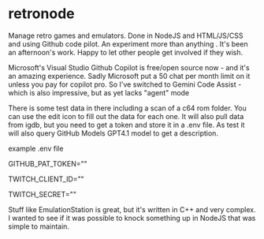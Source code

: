 # retronode
Manage retro games and emulators. Done in NodeJS and HTML/JS/CSS and using Github code pilot. An experiment more than anything . It's been an afternoon's work. Happy to let other people get involved if they wish. 

Microsoft's Visual Studio Github Copilot is free/open source now - and it's an amazing experience. Sadly Microsoft put a 50 chat per month limit on it unless you pay for copilot pro. So I've switched to Gemini Code Assist - which is also impressive, but as yet lacks "agent" mode

There is some test data in there including a scan of a c64 rom folder. You can use the edit icon to fill out the data for each one. It will also pull data from igdb, but you need to get a token and store it in a .env file. As test it will also query GitHub Models GPT4.1 model to get a description.

example .env file

GITHUB_PAT_TOKEN=""

TWITCH_CLIENT_ID=""

TWITCH_SECRET=""

Stuff like EmulationStation is great, but it's written in C++ and very complex. I wanted to see if it was possible to knock something up in NodeJS that was simple to maintain.


